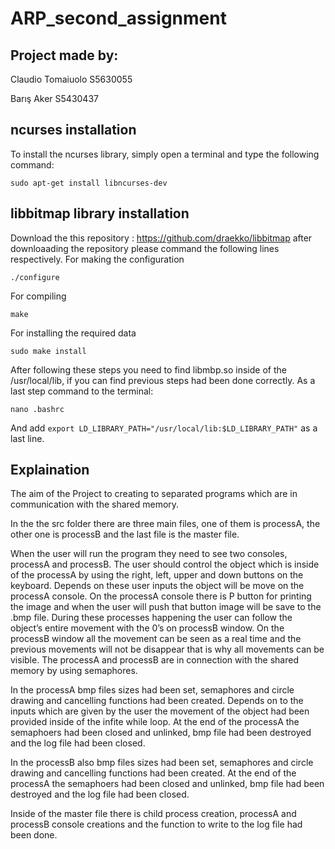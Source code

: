 # ARP_second_assignment

## Project made by:

Claudio Tomaiuolo S5630055

Barış Aker S5430437

## ncurses installation
To install the ncurses library, simply open a terminal and type the following command:
```console
sudo apt-get install libncurses-dev
```
## libbitmap library installation

Download the this repository : https://github.com/draekko/libbitmap after downloaading the repository please command the following lines respectively. 
For making the configuration
```console
./configure 
```

For compiling
```console
make
```

For installing the required data
```console
sudo make install
```

After following these steps you need to find libmbp.so inside of the /usr/local/lib, if you can find previous steps had been done correctly. 
As a last step command to the terminal:
```console
nano .bashrc
```
And add  `export LD_LIBRARY_PATH="/usr/local/lib:$LD_LIBRARY_PATH"` as a last line. 

## Explaination 

The aim of the Project to creating to separated programs which are in communication with the shared memory. 

In the the src folder there are three main files, one of them is processA, the other one is processB and the last file is the master file. 

When the user will run the program they need to see two consoles, processA and processB. The user should control the object which is inside of the processA by using the right, left, upper and down buttons on the keyboard. Depends on these user inputs the object will be move on the processA console. On the processA console there is P button for printing the image and when the user will push that button image will be save to the .bmp file. During these processes happening the user can follow the object’s entire movement with the 0’s on processB window. On the processB window all the movement can be seen as a real time and the previous movements will not be disappear that is why all movements can be visible. The processA and processB are in connection with the shared memory by using semaphores. 

In the processA bmp files sizes had been set, semaphores and circle drawing and cancelling functions had been created. Depends on to the inputs which are given by the user the movement of the object had been provided inside of the infite while loop. At the end of the processA the semaphoers had been closed and unlinked, bmp file had been destroyed and the log file had been closed. 

In the processB also bmp files sizes had been set, semaphores and circle drawing and cancelling functions had been created. At the end of the processA the semaphoers had been closed and unlinked, bmp file had been destroyed and the log file had been closed. 

Inside of the master file there is child process creation, processA and processB console creations and the function to write to the log file had been done. 





